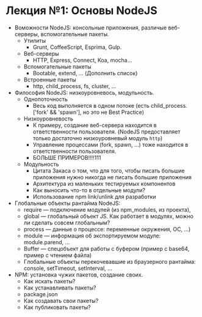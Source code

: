 # Лекция №1: Основы NodeJS
-   Воможности NodeJS: консольные приложения, различые веб-серверы, вспомогательные пакеты.
    -   Утилиты
        -   Grunt, CoffeeScript, Esprima, Gulp.
    -   Веб-серверы
        -   HTTP, Express, Connect, Koa, mocha...
    -   Вспомогательные пакеты
        -   Bootable, extend, ... (Дополнить список)
    -   Встроенные пакеты
        -   http, child_process, fs, cluster, ...
-   Философия NodeJS: низкоуровневось, модульность.
    -   Однопоточность
        -   Весь код выполняется в одном потоке (есть child_process.['fork' && 'spawn'], но это не Best Practice)
    -   Низкоуровневость
        -   К примеру, создание веб-сервера находится в ответственности пользователя. (NodeJS предоставляет только 
            достаточно низкоуровневый модуль `http`)
        -   Управление процессами (fork, spawn, ...) тоже находится в ответственности пользователя.
        -   БОЛЬШЕ ПРИМЕРОВ!!!!111
    -   Модульность
        -   Цитата Закаса о том, что для того, чтобы писать большие приложения нужно никогда не писать большие приложения
        -   Архитектура из маленьких тестируемых компонентов
        -   Как выносить что-то в отдельные модули?
        -   Использование npm link/unlink для разработки
-   Глобальные объекты рантайма NodeJS: 
    -   require — подключение модулей (из npm_modules, из проекта), 
    -   global — глобальный объект JS. Как работает в модулях, можно ли сделать совсем глобальным?
    -   process — данные о процессе: переменные окружения, ОС, ...)
    -   module — информация об экспортируемом модуле: module.parend, ...
    -   Buffer — спецобъект для работы с буфером (пример с base64, пример с чтением файла)
    -   Глобальные объекты перекочевавшие из браузерного рантайма: console, setTimeout, setInterval, ...
-   NPM: установка чужих пакетов, создание своих.
    -   Как искать пакеты?
    -   Как устанавливать пакеты?
    -   package.json
    -   Как создавать свои пакеты?
    -   Как публиковать пакеты?
